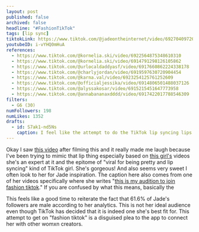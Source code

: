 ```yaml
---
layout: post
published: false
archived: false
headline: "#FashionTikTok"
tags: [lip sync]
tiktokLink: https://www.tiktok.com/@jadeontheinternet/video/6927040972073340165
youtubeID: i-vYHQ0mHuA
references:
  - https://www.tiktok.com/@kornelia.ski/video/6922564875348610310
  - https://www.tiktok.com/@kornelia.ski/video/6914791298126105862
  - https://www.tiktok.com/@urlocaldaddyasf/video/6917660862224338178
  - https://www.tiktok.com/@charlyjordan/video/6919597630720904454
  - https://www.tiktok.com/@karna.val/video/6923254125761252609
  - https://www.tiktok.com/@officialjessika/video/6914806501488037126
  - https://www.tiktok.com/@alyssakosar/video/6915215451647773958
  - https://www.tiktok.com/@annabananaxdddd/video/6917422017788546309
filters:
  - G6 (30)
numFollowers: 198
numLikes: 1352
drafts:
  - id: S7ak1-nd5Ns
    caption: I feel like the attempt to do the TikTok lip syncing lips is more obvious in this one, but I like it less.
---
```


Okay I saw [this video](https://www.tiktok.com/@poplikethstguy/video/6921386704427388165) after filming this and it really made me laugh because I've been trying to mimic that lip thing especially based on [this girl's](https://www.tiktok.com/@kornelia.ski/video/6922564875348610310) videos she's an expert at it and the epitome of "viral for being pretty and lip syncing" kind of TikTok girl. She's gorgeous! And also seems very sweet I often look to her for Jade inspiration. The caption here also comes from one of her videos specifically where she writes "[this is my audition to join fashion tiktok](https://www.tiktok.com/@kornelia.ski/video/6914791298126105862)." If you are confused by what this means, basically the

This feels like a good time to reiterate the fact that 61.6% of Jade's followers are male according to her analytics. This is not her ideal audience even though TikTok has decided that it is indeed one she's best fit for. This attempt to get on "fashion tiktok" is a disguised plea to the app to connect her with other womxn creators.
